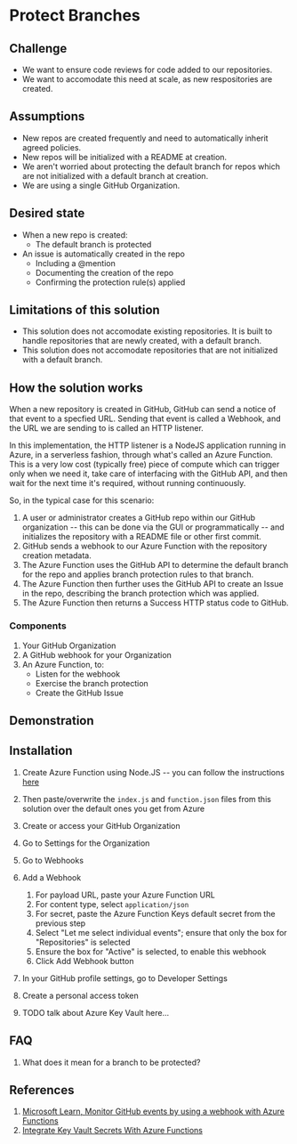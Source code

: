 # Protect Branches

## Challenge

* We want to ensure code reviews for code added to our repositories.
* We want to accomodate this need at scale, as new respositories are created. 

## Assumptions

* New repos are created frequently and need to automatically inherit agreed policies.
* New repos will be initialized with a README at creation.
* We aren't worried about protecting the default branch for repos which are not initialized with a default branch at creation.
* We are using a single GitHub Organization.

## Desired state

* When a new repo is created:
  * The default branch is protected
* An issue is automatically created in the repo
  * Including a @mention
  * Documenting the creation of the repo
  * Confirming the protection rule(s) applied

## Limitations of this solution
* This solution does not accomodate existing repositories. It is built to handle repositories that are newly created, with a default branch.
* This solution does not accomodate repositories that are not initialized with a default branch.

## How the solution works

When a new repository is created in GitHub, GitHub can send a notice of that event to a specfied URL. Sending that event is called a Webhook, and the URL we are sending to is called an HTTP listener.

In this implementation, the HTTP listener is a NodeJS application running in Azure, in a serverless fashion, through what's called an Azure Function. This is a very low cost (typically free) piece of compute which can trigger only when we need it, take care of interfacing with the GitHub API, and then wait for the next time it's required, without running continuously.

So, in the typical case for this scenario:
  1. A user or administrator creates a GitHub repo within our GitHub organization -- this can be done via the GUI or programmatically -- and initializes the repository with a README file or other first commit.
  1. GitHub sends a webhook to our Azure Function with the repository creation metadata.
  1. The Azure Function uses the GitHub API to determine the default branch for the repo and applies branch protection rules to that branch.
  1. The Azure Function then further uses the GitHub API to create an Issue in the repo, describing the branch protection which was applied.
  1. The Azure Function then returns a Success HTTP status code to GitHub.

### Components

1. Your GitHub Organization
2. A GitHub webhook for your Organization
3. An Azure Function, to:
    * Listen for the webhook
    * Exercise the branch protection
    * Create the GitHub Issue

## Demonstration

## Installation
1. Create Azure Function using Node.JS -- you can follow the instructions [here](https://docs.microsoft.com/en-us/learn/modules/monitor-github-events-with-a-function-triggered-by-a-webhook/3-exercise-create-function-triggered-by-webhook)
1. Then paste/overwrite the `index.js` and `function.json` files from this solution over the default ones you get from Azure

1. Create or access your GitHub Organization
1. Go to Settings for the Organization
1. Go to Webhooks
1. Add a Webhook
    1. For payload URL, paste your Azure Function URL
    1. For content type, select `application/json`
    1. For secret, paste the Azure Function Keys default secret from the previous step
    1. Select "Let me select individual events"; ensure that only the box for "Repositories" is selected
    1. Ensure the box for "Active" is selected, to enable this webhook
    1. Click Add Webhook button 

1. In your GitHub profile settings, go to Developer Settings
1. Create a personal access token

1. TODO talk about Azure Key Vault here...


## FAQ

1. What does it mean for a branch to be protected?

## References
 
1. [Microsoft Learn, Monitor GitHub events by using a webhook with Azure Functions](https://docs.microsoft.com/en-us/learn/modules/monitor-github-events-with-a-function-triggered-by-a-webhook/)
1. [Integrate Key Vault Secrets With Azure Functions](https://daniel-krzyczkowski.github.io/Integrate-Key-Vault-Secrets-With-Azure-Functions/)
